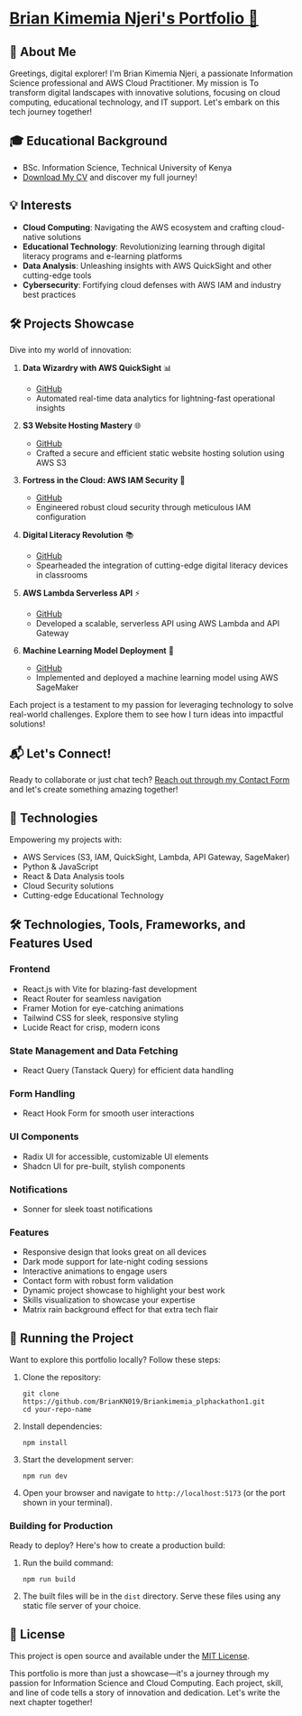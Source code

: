# [Brian Kimemia Njeri's Portfolio 🚀](https://briankimemia-plphackathon1.vercel.app/)


## 📝 About Me
Greetings, digital explorer! I'm Brian Kimemia Njeri, a passionate Information Science professional and AWS Cloud Practitioner. My mission is To transform digital landscapes with innovative solutions, focusing on cloud computing, educational technology, and IT support. Let's embark on this tech journey together!

## 🎓 Educational Background
- BSc. Information Science, Technical University of Kenya
- [Download My CV](https://briankimemia-plphackathon1.vercel.app/Brian_Kimemia_Njeri_CV.pdf) and discover my full journey!

## 💡 Interests
- **Cloud Computing**: Navigating the AWS ecosystem and crafting cloud-native solutions
- **Educational Technology**: Revolutionizing learning through digital literacy programs and e-learning platforms
- **Data Analysis**: Unleashing insights with AWS QuickSight and other cutting-edge tools
- **Cybersecurity**: Fortifying cloud defenses with AWS IAM and industry best practices

## 🛠️ Projects Showcase
Dive into my world of innovation:

1. **Data Wizardry with AWS QuickSight** 📊
   - [GitHub](https://github.com/BrianKN019)
   - Automated real-time data analytics for lightning-fast operational insights

2. **S3 Website Hosting Mastery** 🌐
   - [GitHub](https://github.com/BrianKN019)
   - Crafted a secure and efficient static website hosting solution using AWS S3

3. **Fortress in the Cloud: AWS IAM Security** 🔐
   - [GitHub](https://github.com/BrianKN019)
   - Engineered robust cloud security through meticulous IAM configuration

4. **Digital Literacy Revolution** 📚
   - [GitHub](https://github.com/BrianKN019)
   - Spearheaded the integration of cutting-edge digital literacy devices in classrooms

5. **AWS Lambda Serverless API** ⚡
   - [GitHub](https://github.com/BrianKN019)
   - Developed a scalable, serverless API using AWS Lambda and API Gateway

6. **Machine Learning Model Deployment** 🧠
   - [GitHub](https://github.com/BrianKN019)
   - Implemented and deployed a machine learning model using AWS SageMaker

Each project is a testament to my passion for leveraging technology to solve real-world challenges. Explore them to see how I turn ideas into impactful solutions!

## 📬 Let's Connect!
Ready to collaborate or just chat tech? [Reach out through my Contact Form](https://briankn-plphackathon1.vercel.app/contact) and let's create something amazing together!

## 🚀 Technologies
Empowering my projects with:
- AWS Services (S3, IAM, QuickSight, Lambda, API Gateway, SageMaker)
- Python & JavaScript
- React & Data Analysis tools
- Cloud Security solutions
- Cutting-edge Educational Technology

## 🛠 Technologies, Tools, Frameworks, and Features Used

### Frontend
- React.js with Vite for blazing-fast development
- React Router for seamless navigation
- Framer Motion for eye-catching animations
- Tailwind CSS for sleek, responsive styling
- Lucide React for crisp, modern icons

### State Management and Data Fetching
- React Query (Tanstack Query) for efficient data handling

### Form Handling
- React Hook Form for smooth user interactions

### UI Components
- Radix UI for accessible, customizable UI elements
- Shadcn UI for pre-built, stylish components

### Notifications
- Sonner for sleek toast notifications

### Features
- Responsive design that looks great on all devices
- Dark mode support for late-night coding sessions
- Interactive animations to engage users
- Contact form with robust form validation
- Dynamic project showcase to highlight your best work
- Skills visualization to showcase your expertise
- Matrix rain background effect for that extra tech flair

## 🚀 Running the Project

Want to explore this portfolio locally? Follow these steps:

1. Clone the repository:
   ```
   git clone https://github.com/BrianKN019/Briankimemia_plphackathon1.git
   cd your-repo-name
   ```

2. Install dependencies:
   ```
   npm install
   ```

3. Start the development server:
   ```
   npm run dev
   ```

4. Open your browser and navigate to `http://localhost:5173` (or the port shown in your terminal).

### Building for Production

Ready to deploy? Here's how to create a production build:

1. Run the build command:
   ```
   npm run build
   ```

2. The built files will be in the `dist` directory. Serve these files using any static file server of your choice.

## 📄 License

This project is open source and available under the [MIT License](LICENSE).

This portfolio is more than just a showcase—it's a journey through my passion for Information Science and Cloud Computing. Each project, skill, and line of code tells a story of innovation and dedication. Let's write the next chapter together!